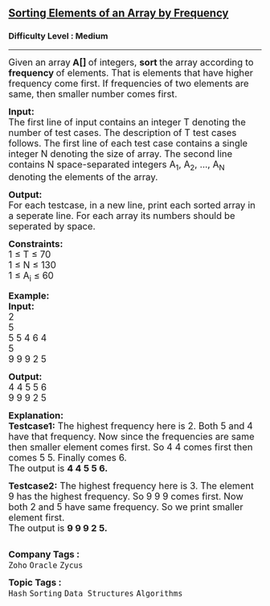 <h2><a href="https://www.geeksforgeeks.org/problems/sorting-elements-of-an-array-by-frequency/0">Sorting Elements of an Array by Frequency</a></h2><h3>Difficulty Level : Medium</h3><hr><div class="problems_problem_content__Xm_eO"><p><span style="font-size:18px">Given an array<strong> A[] </strong>of integers, <strong>sort </strong>the array according to <strong>frequency </strong>of elements. That is elements that have higher frequency come first. If frequencies of two elements are same, then smaller number comes first.</span></p>

<p><span style="font-size:18px"><strong>Input:</strong></span><br>
<span style="font-size:18px">The first line of input contains an integer T denoting the number of test cases. The description of T test cases follows. The first line of each test case contains a single integer N denoting the size of array. The second line contains N space-separated integers A<sub>1</sub>, A<sub>2</sub>, ..., A<sub>N</sub> denoting the elements of the array.</span></p>

<p><span style="font-size:18px"><strong>Output:</strong></span><br>
<span style="font-size:18px">For each testcase, in a new line, print each&nbsp;sorted array in a seperate line. For each array its numbers should be seperated by space.</span></p>

<p><span style="font-size:18px"><strong>Constraints:</strong></span><br>
<span style="font-size:18px">1 ≤ T ≤ 70<br>
1 ≤ N ≤ 130<br>
1 ≤ A<sub>i</sub> ≤ 60&nbsp;</span></p>

<p><span style="font-size:18px"><strong>Example:</strong></span><br>
<span style="font-size:18px"><strong>Input:</strong></span><br>
<span style="font-size:18px">2<br>
5<br>
5 5 4 6 4</span><br>
<span style="font-size:18px">5<br>
9 9 9 2 5</span></p>

<p><span style="font-size:18px"><strong>Output:</strong></span><br>
<span style="font-size:18px">4 4 5 5 6<br>
9 9 9 2 5</span></p>

<p><span style="font-size:18px"><strong>Explanation:</strong><br>
<strong>Testcase1:</strong> The highest frequency here is 2. Both 5 and 4 have that frequency. Now since the frequencies are same then smaller element comes first. So 4 4 comes first then comes 5 5. Finally comes 6.<br>
The output is <strong>4 4 5 5 6.</strong></span></p>

<p><span style="font-size:18px"><strong>Testcase2:</strong> The highest frequency here is 3. The element 9 has the highest frequency. So 9 9 9 comes first. Now both 2 and 5 have same frequency. So we print smaller element first.<br>
The output is <strong>9 9 9 2 5.</strong></span><br>
&nbsp;</p>
</div><p><span style=font-size:18px><strong>Company Tags : </strong><br><code>Zoho</code>&nbsp;<code>Oracle</code>&nbsp;<code>Zycus</code>&nbsp;<br><p><span style=font-size:18px><strong>Topic Tags : </strong><br><code>Hash</code>&nbsp;<code>Sorting</code>&nbsp;<code>Data Structures</code>&nbsp;<code>Algorithms</code>&nbsp;